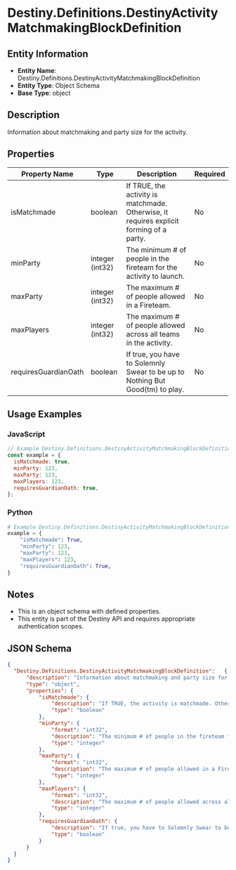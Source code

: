 # Destiny.Definitions.DestinyActivityMatchmakingBlockDefinition

## Entity Information
- **Entity Name**: Destiny.Definitions.DestinyActivityMatchmakingBlockDefinition
- **Entity Type**: Object Schema
- **Base Type**: object

## Description
Information about matchmaking and party size for the activity.

## Properties

| Property Name | Type | Description | Required |
|---------------|------|-------------|----------|
| isMatchmade | boolean | If TRUE, the activity is matchmade. Otherwise, it requires explicit forming of a party. | No |
| minParty | integer (int32) | The minimum # of people in the fireteam for the activity to launch. | No |
| maxParty | integer (int32) | The maximum # of people allowed in a Fireteam. | No |
| maxPlayers | integer (int32) | The maximum # of people allowed across all teams in the activity. | No |
| requiresGuardianOath | boolean | If true, you have to Solemnly Swear to be up to Nothing But Good(tm) to play. | No |

## Usage Examples

### JavaScript
```javascript
// Example Destiny.Definitions.DestinyActivityMatchmakingBlockDefinition object
const example = {
  isMatchmade: true,
  minParty: 123,
  maxParty: 123,
  maxPlayers: 123,
  requiresGuardianOath: true,
};
```

### Python
```python
# Example Destiny.Definitions.DestinyActivityMatchmakingBlockDefinition object
example = {
    "isMatchmade": True,
    "minParty": 123,
    "maxParty": 123,
    "maxPlayers": 123,
    "requiresGuardianOath": True,
}
```

## Notes
- This is an object schema with defined properties.
- This entity is part of the Destiny API and requires appropriate authentication scopes.

## JSON Schema
```json
{
  "Destiny.Definitions.DestinyActivityMatchmakingBlockDefinition":   {
      "description": "Information about matchmaking and party size for the activity.",
      "type": "object",
      "properties": {
          "isMatchmade": {
              "description": "If TRUE, the activity is matchmade. Otherwise, it requires explicit forming of a party.",
              "type": "boolean"
          },
          "minParty": {
              "format": "int32",
              "description": "The minimum # of people in the fireteam for the activity to launch.",
              "type": "integer"
          },
          "maxParty": {
              "format": "int32",
              "description": "The maximum # of people allowed in a Fireteam.",
              "type": "integer"
          },
          "maxPlayers": {
              "format": "int32",
              "description": "The maximum # of people allowed across all teams in the activity.",
              "type": "integer"
          },
          "requiresGuardianOath": {
              "description": "If true, you have to Solemnly Swear to be up to Nothing But Good(tm) to play.",
              "type": "boolean"
          }
      }
  }
}
```
